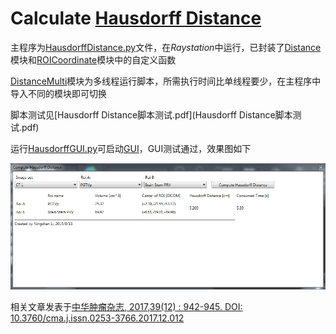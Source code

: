 # Calculate [Hausdorff Distance](https://en.wikipedia.org/wiki/Hausdorff_distance)

主程序为[HausdorffDistance.py](HausdorffDistance.py)文件，在*Raystation*中运行，已封装了[Distance](Distance.py)模块和[ROICoordinate](ROICoordinate.py)模块中的自定义函数

[DistanceMulti](DistanceMulti.py)模块为多线程运行脚本，所需执行时间比单线程要少，在主程序中导入不同的模块即可切换

脚本测试见[Hausdorff Distance脚本测试.pdf](Hausdorff Distance脚本测试.pdf)

运行[HausdorffGUI.py](HausdorffGUI.py)可启动[GUI](Hausdorff.xaml)，GUI测试通过，效果图如下

![GUI](example.jpg)

相关文章发表于[中华肿瘤杂志, 2017,39(12) : 942-945. DOI: 10.3760/cma.j.issn.0253-3766.2017.12.012](http://rs.yiigle.com/resource_static.jspx?contentId=1013835)